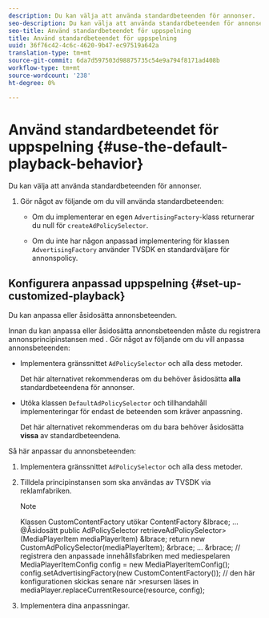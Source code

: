 ```yaml
---
description: Du kan välja att använda standardbeteenden för annonser.
seo-description: Du kan välja att använda standardbeteenden för annonser.
seo-title: Använd standardbeteendet för uppspelning
title: Använd standardbeteendet för uppspelning
uuid: 36f76c42-4c6c-4620-9b47-ec97519a642a
translation-type: tm+mt
source-git-commit: 6da7d597503d98875735c54e9a794f8171ad408b
workflow-type: tm+mt
source-wordcount: '238'
ht-degree: 0%

---
```



# Använd standardbeteendet för uppspelning {#use-the-default-playback-behavior}

Du kan välja att använda standardbeteenden för annonser.

1. Gör något av följande om du vill använda standardbeteenden:

   * Om du implementerar en egen `AdvertisingFactory`-klass returnerar du null för `createAdPolicySelector`.

   * Om du inte har någon anpassad implementering för klassen `AdvertisingFactory` använder TVSDK en standardväljare för annonspolicy.

## Konfigurera anpassad uppspelning {#set-up-customized-playback}

Du kan anpassa eller åsidosätta annonsbeteenden.

Innan du kan anpassa eller åsidosätta annonsbeteenden måste du registrera annonsprincipinstansen med .
Gör något av följande om du vill anpassa annonsbeteenden:

* Implementera gränssnittet `AdPolicySelector` och alla dess metoder.

   Det här alternativet rekommenderas om du behöver åsidosätta **alla** standardbeteendena för annonser.

* Utöka klassen `DefaultAdPolicySelector` och tillhandahåll implementeringar för endast de beteenden som kräver anpassning.

   Det här alternativet rekommenderas om du bara behöver åsidosätta **vissa** av standardbeteendena.

Så här anpassar du annonsbeteenden:

1. Implementera gränssnittet `AdPolicySelector` och alla dess metoder.
1. Tilldela principinstansen som ska användas av TVSDK via reklamfabriken.

   >[!NOTE]
   >
   >Klassen CustomContentFactory utökar ContentFactory &amp;lbrace;
   >...
   >@Åsidosätt
   >public AdPolicySelector retrieveAdPolicySelector>(MediaPlayerItem mediaPlayerItem) &amp;lbrace;
   >return new CustomAdPolicySelector(mediaPlayerItem);
   >&amp;rbrace;
   >...
   >&amp;rbrace;
   >// registrera den anpassade innehållsfabriken med mediespelaren
   >MediaPlayerItemConfig config = new MediaPlayerItemConfig();
   >config.setAdvertisingFactory(new CustomContentFactory());
   >// den här konfigurationen skickas senare när >resursen läses in
   >mediaPlayer.replaceCurrentResource(resource, config);

1. Implementera dina anpassningar.

